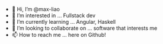 - 👋 Hi, I’m @max-liao
- 👀 I’m interested in ... Fullstack dev
- 🌱 I’m currently learning ... Angular, Haskell
- 💞️ I’m looking to collaborate on ... software that interests me
- 📫 How to reach me ... here on Github!

<!---
max-liao/max-liao is a ✨ special ✨ repository because its `README.md` (this file) appears on your GitHub profile.
You can click the Preview link to take a look at your changes.
--->
